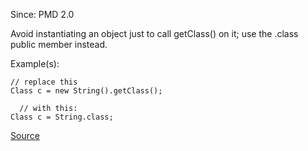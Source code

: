 Since: PMD 2.0

Avoid instantiating an object just to call getClass() on it; use the .class public member instead.

Example(s):
```
// replace this
Class c = new String().getClass();

  // with this:
Class c = String.class;
```

[Source](https://pmd.github.io/pmd-5.5.4/pmd-java/rules/java/design.html#InstantiationToGetClass)

